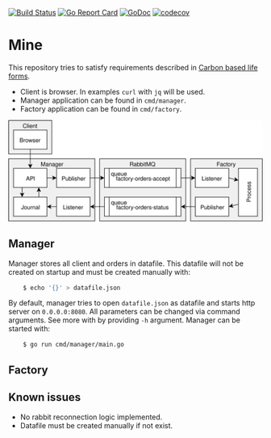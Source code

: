 [![Build Status](https://travis-ci.com/sheirys/mine.svg?branch=master)](https://travis-ci.com/sheirys/mine)
[![Go Report Card](https://goreportcard.com/badge/github.com/sheirys/mine)](https://goreportcard.com/report/github.com/sheirys/mine)
[![GoDoc](https://godoc.org/github.com/sheirys/mine?status.svg)](https://godoc.org/github.com/sheirys/mine)
[![codecov](https://codecov.io/gh/sheirys/mine/branch/master/graph/badge.svg)](https://codecov.io/gh/sheirys/mine)

# Mine

This repository tries to satisfy requirements described in [Carbon based life forms](https://github.com/heficed/Carbon-Based-Life-Forms/blob/821ed4bbd7216a8622d6612cad5f50a249ad4f0f/README.md).

* Client is browser. In examples `curl` with `jq` will be used.
* Manager application can be found in `cmd/manager`.
* Factory application can be found in `cmd/factory`.

![mine_datagram](_assets/mine_datagram.svg)

## Manager

Manager stores all client and orders in datafile. This datafile will not
be created on startup and must be created manually with:
```bash
    $ echo '{}' > datafile.json
```

By default, manager tries to open `datafile.json` as datafile and starts http
server on `0.0.0.0:8080`. All parameters can be changed via command arguments.
See more with by providing `-h` argument. Manager can be started with:
```bash
    $ go run cmd/manager/main.go
```

## Factory



## Known issues

* No rabbit reconnection logic implemented.
* Datafile must be created manually if not exist.